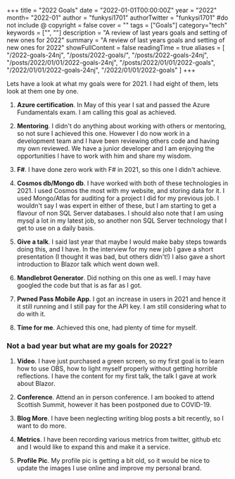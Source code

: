+++
title = "2022 Goals"
date = "2022-01-01T00:00:00Z"
year = "2022"
month= "2022-01"
author = "funkysi1701"
authorTwitter = "funkysi1701" #do not include @
copyright = false
cover = ""
tags = ["Goals"]
category="tech"
keywords = ["", ""]
description = "A review of last years goals and setting of new ones for 2022"
summary = "A review of last years goals and setting of new ones for 2022"
showFullContent = false
readingTime = true
aliases = [
    "/2022-goals-24nj",
    "/posts/2022-goals/",
    "/posts/2022-goals-24nj",
    "/posts/2022/01/01/2022-goals-24nj",
    "/posts/2022/01/01/2022-goals",
    "/2022/01/01/2022-goals-24nj",
    "/2022/01/01/2022-goals"
]
+++

Lets have a look at what my goals were for 2021. I had eight of them, lets look at them one by one.

1. **Azure certification**. In May of this year I sat and passed the Azure Fundamentals exam. I am calling this goal as achieved. 

2. **Mentoring**. I didn't do anything about working with others or mentoring, so not sure I achieved this one. However I do now work in a development team and I have been reviewing others code and having my own reviewed. We have a junior developer and I am enjoying the opportunities I have to work with him and share my wisdom.

3. **F#**. I have done zero work with F# in 2021, so this one I didn't achieve.

4. **Cosmos db/Mongo db**. I have worked with both of these technologies in 2021. I used Cosmos the most with my website, and storing data for it. I used Mongo/Atlas for auditing for a project I did for my previous job. I wouldn't say I was expert in either of these, but I am starting to get a flavour of non SQL Server databases. I should also note that I am using mysql a lot in my latest job, so another non SQL Server technology that I get to use on a daily basis.

5. **Give a talk**. I said last year that maybe I would make baby steps towards doing this, and I have. In the interview for my new job I gave a short presentation (I thought it was bad, but others didn't!) I also gave a short introduction to Blazor talk which went down well.

6. **Mandlebrot Generator**. Did nothing on this one as well. I may have googled the code but that is as far as I got.

7. **Pwned Pass Mobile App**. I got an increase in users in 2021 and hence it it still running and I still pay for the API key. I am still considering what to do with it.

8. **Time for me**. Achieved this one, had plenty of time for myself.
 
### Not a bad year but what are my goals for 2022?

1. **Video**. I have just purchased a green screen, so my first goal is to learn how to use OBS, how to light myself properly without getting horrible reflections. I have the content for my first talk, the talk I gave at work about Blazor.

2. **Conference**. Attend an in person conference. I am booked to attend Scottish Summit, however it has been postponed due to COVID-19.

3. **Blog More**. I have been neglecting writing blog posts a bit recently, so I want to do more. 

4. **Metrics**. I have been recording various metrics from twitter, github etc and I would like to expand this and make it a service. 

5. **Profile Pic**. My profile pic is getting a bit old, so it would be nice to update the images I use online and improve my personal brand.

